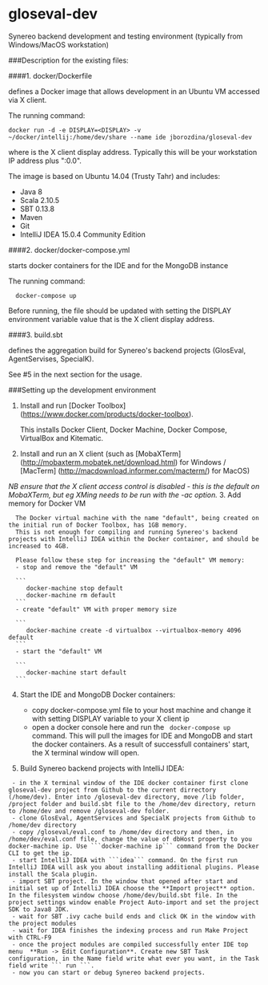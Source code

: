 # gloseval-dev
Synereo backend development and testing environment (typically from Windows/MacOS workstation)

###Description for the existing files:

####1. docker/Dockerfile

   defines a Docker image that allows development in an Ubuntu VM accessed via X client.
   
   The running command:
   
    docker run -d -e DISPLAY=<DISPLAY> -v ~/docker/intellij:/home/dev/share --name ide jborozdina/gloseval-dev
   
   where <DISPLAY> is the X client display address. Typically this will be your workstation IP address plus ":0.0". 
   
   The image is based on Ubuntu 14.04 (Trusty Tahr) and includes:
   - Java 8
   - Scala 2.10.5
   - SBT 0.13.8
   - Maven
   - Git
   - IntelliJ IDEA 15.0.4 Community Edition

####2. docker/docker-compose.yml

   starts docker containers for the IDE and for the MongoDB instance
   
   The running command:
   
      docker-compose up
   
   Before running, the file should be updated with setting the DISPLAY environment variable value that is the X client display address.
   
####3. build.sbt

   defines the aggregation build for Synereo's backend projects (GlosEval, AgentServises, SpecialK).
    
   See #5 in the next section for the usage.

###Setting up the development environment 

   1. Install and run [Docker Toolbox] (https://www.docker.com/products/docker-toolbox). 
   
      This installs Docker Client, Docker Machine, Docker Compose, VirtualBox and Kitematic. 
   2. Install and run an X client (such as [MobaXTerm] (http://mobaxterm.mobatek.net/download.html) for Windows /       [MacTerm] (http://macdownload.informer.com/macterm/) for MacOS)
   
   *NB ensure that the X client access control is disabled - this is the default on MobaXTerm, but eg XMing needs to be run with the -ac option.*
   3. Add memory for Docker VM
   
      The Docker virtual machine with the name "default", being created on the initial run of Docker Toolbox, has 1GB memory.
      This is not enough for compiling and running Synereo's backend projects with IntelliJ IDEA within the Docker container, and should be increased to 4GB.

      Please follow these step for increasing the "default" VM memory:
      - stop and remove the "default" VM
      
      ```
         docker-machine stop default
         docker-machine rm default
      ```
      - create "default" VM with proper memory size
      
      ```
         docker-machine create -d virtualbox --virtualbox-memory 4096 default
      ```
      - start the "default" VM
      
      ```
         docker-machine start default
      ```   
   4. Start the IDE and MongoDB Docker containers:

      - copy docker-compose.yml file to your host machine and change it with setting DISPLAY variable to your X client ip
      - open a docker console here and run the ``` docker-compose up``` command. This will pull the images for IDE and MongoDB and start the docker containers. As a result of successfull containers' start, the X terminal window will open.
      
   5. Build Synereo backend projects with IntelliJ IDEA:
    
     - in the X terminal window of the IDE docker container first clone gloseval-dev project from Github to the current dirrectory (/home/dev). Enter into /gloseval-dev directory, move /lib folder, /project folder and build.sbt file to the /home/dev directory, return to /home/dev and remove /gloseval-dev folder.
     - clone GlosEval, AgentServices and SpecialK projects from Github to /home/dev directory
     - copy /gloseval/eval.conf to /home/dev directory and then, in /home/dev/eval.conf file, change the value of dbHost property to you docker-machine ip. Use ```docker-machine ip``` command from the Docker CLI to get the ip.
     - start IntelliJ IDEA with ```idea``` command. On the first run IntelliJ IDEA will ask you about installing additional plugins. Please install the Scala plugin.
     - import SBT project. In the window that opened after start and initial set up of IntelliJ IDEA choose the **Import project** option. In the filesystem window choose /home/dev/build.sbt file. In the project settings window enable Project Auto-import and set the project SDK to Java8 JDK.
     - wait for SBT .ivy cache build ends and click OK in the window with the project modules
     - wait for IDEA finishes the indexing process and run Make Project with CTRL-F9
     - once the project modules are compiled successfully enter IDE top menu  **Run -> Edit Configuration**. Create new SBT Task configuration, in the Name field write what ever you want, in the Task field write ``` run ```.
     - now you can start or debug Synereo backend projects. 

